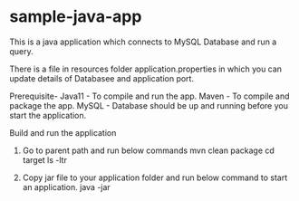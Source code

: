 # sample-java-app

This is a java application which connects to MySQL Database and run a query.

There is a file in resources folder application.properties in which you can update details of Databasee and application port.

Prerequisite-
Java11 - To compile and run the app.
Maven - To compile and package the app.
MySQL - Database should be up and running before you start the application.


Build and run the application

1. Go to parent path and run below commands
 mvn clean package
 cd target
 ls -ltr


2. Copy jar file to your application folder and run below command to start an application.
   java -jar <Jar Name>
